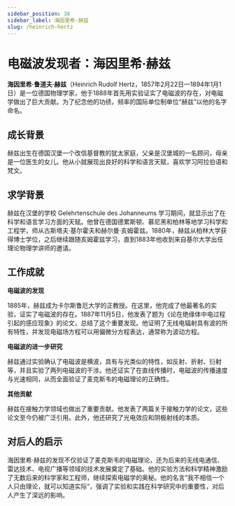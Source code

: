 ```yaml
---
sidebar_position: 38
sidebar_label: 海因里希·赫兹
slug: /heinrich-hertz
---
```


# 电磁波发现者：海因里希·赫兹

**海因里希·鲁道夫·赫兹**（Heinrich Rudolf Hertz，1857年2月22日—1894年1月1日）是一位德国物理学家，他于1888年首先用实验证实了电磁波的存在，对电磁学做出了巨大贡献。为了纪念他的功绩，频率的国际单位制单位“赫兹”以他的名字命名。

## 成长背景

赫兹出生在德国汉堡一个改信基督教的犹太家庭，父亲是汉堡城的一名顾问，母亲是一位医生的女儿。他从小就展现出良好的科学和语言天赋，喜欢学习阿拉伯语和梵文。

## 求学背景

赫兹在汉堡的学校 Gelehrtenschule des Johanneums 学习期间，就显示出了在科学和语言学习方面的天赋。他曾在德国德累斯顿、慕尼黑和柏林等地学习科学和工程学，师从古斯塔夫·基尔霍夫和赫尔曼·亥姆霍兹。1880年，赫兹从柏林大学获得博士学位，之后继续跟随亥姆霍兹学习，直到1883年他收到来自基尔大学出任理论物理学讲师的邀请。

## 工作成就

**电磁波的发现**

1885年，赫兹成为卡尔斯鲁厄大学的正教授。在这里，他完成了他最著名的实验，证实了电磁波的存在。1887年11月5日，他发表了题为《论在绝缘体中电过程引起的感应现象》的论文，总结了这个重要发现。他证明了无线电辐射具有波的所有特性，并发现电磁场方程可以用偏微分方程表达，通常称为波动方程。

**电磁波的进一步研究**

赫兹通过实验确认了电磁波是横波，具有与光类似的特性，如反射、折射、衍射等，并且实验了两列电磁波的干涉。他还证实了在直线传播时，电磁波的传播速度与光速相同，从而全面验证了麦克斯韦的电磁理论的正确性。

**其他贡献**

赫兹在接触力学领域也做出了重要贡献。他发表了两篇关于接触力学的论文，这些论文至今仍被广泛引用。此外，他还研究了光电效应和阴极射线的本质。

## 对后人的启示

海因里希·赫兹的发现不仅验证了麦克斯韦的电磁理论，还为后来的无线电通信、雷达技术、电视广播等领域的技术发展奠定了基础。他的实验方法和科学精神激励了无数后来的科学家和工程师，继续探索电磁学的奥秘。他的名言“我不相信一个人只由理论，就可以知道实际”，强调了实验和实践在科学研究中的重要性，对后人产生了深远的影响。
